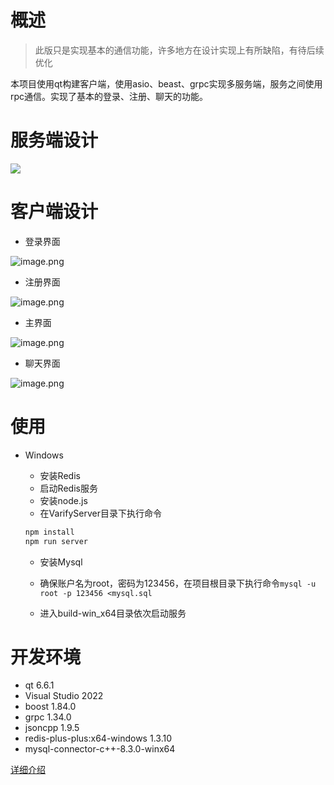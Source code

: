 # 概述
> 此版只是实现基本的通信功能，许多地方在设计实现上有所缺陷，有待后续优化

本项目使用qt构建客户端，使用asio、beast、grpc实现多服务端，服务之间使用rpc通信。实现了基本的登录、注册、聊天的功能。
# 服务端设计
![](https://cdn.nlark.com/yuque/0/2024/jpeg/43019167/1714720323512-64ebf9bd-7744-4f5d-a0c2-44a2c08fdbef.jpeg)
# 客户端设计

- 登录界面

![image.png](https://cdn.nlark.com/yuque/0/2024/png/43019167/1714717604103-c2474843-7561-48d8-b171-c1e64d43f156.png#averageHue=%23efeeee&clientId=u1e92726f-456b-4&from=paste&height=304&id=uf80effdd&originHeight=456&originWidth=606&originalType=binary&ratio=1.5&rotation=0&showTitle=false&size=10409&status=done&style=none&taskId=uae561855-1931-4ca5-876e-808eb410d3d&title=&width=404)

- 注册界面

![image.png](https://cdn.nlark.com/yuque/0/2024/png/43019167/1714717637719-174a431b-d4ff-4c2e-9f83-01747c7d0340.png#averageHue=%23eeeeed&clientId=u1e92726f-456b-4&from=paste&height=447&id=ue36a789b&originHeight=670&originWidth=466&originalType=binary&ratio=1.5&rotation=0&showTitle=false&size=16041&status=done&style=none&taskId=u69f39241-1574-493f-8ff8-ffeb41b4eb1&title=&width=310.6666666666667)

- 主界面

![image.png](https://cdn.nlark.com/yuque/0/2024/png/43019167/1714717730471-f9470161-48ab-4174-8e6a-835d5eca803f.png#averageHue=%23f9f9f8&clientId=u1e92726f-456b-4&from=paste&height=623&id=u6d3da3e3&originHeight=1014&originWidth=609&originalType=binary&ratio=1.5&rotation=0&showTitle=false&size=99469&status=done&style=none&taskId=u21f96e5c-b265-4c7c-a7c2-8d10cd5c249&title=&width=374)

- 聊天界面

![image.png](https://cdn.nlark.com/yuque/0/2024/png/43019167/1714717797901-6477dad9-13c5-473a-87c5-7248b54dc293.png#averageHue=%23fbfbfb&clientId=u1e92726f-456b-4&from=paste&height=587&id=u3cecbfd3&originHeight=1005&originWidth=1122&originalType=binary&ratio=1.5&rotation=0&showTitle=false&size=70954&status=done&style=none&taskId=uf4128f52-a3ec-43fa-8b89-a113797bca1&title=&width=655.6666870117188)
# 使用

- Windows
   - 安装Redis
   - 启动Redis服务
   - 安装node.js
   - 在VarifyServer目录下执行命令
   ```powershell
   npm install
   npm run server
   ```

   - 安装Mysql
   - 确保账户名为root，密码为123456，在项目根目录下执行命令`mysql -u root -p 123456 <mysql.sql`

   - 进入build-win_x64目录依次启动服务
# 开发环境

- qt 6.6.1
- Visual Studio 2022
- boost 1.84.0
- grpc 1.34.0
- jsoncpp 1.9.5
- redis-plus-plus:x64-windows 1.3.10
- mysql-connector-c++-8.3.0-winx64

[详细介绍](https://www.yuque.com/aurora-1emum/dq3xbm/ag12arwae0oysdly)
